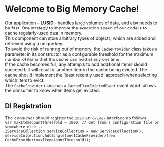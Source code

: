 # Welcome to Big Memory Cache!

Our application – **LUSID** – handles large volumes of data, and also needs to be fast. One strategy to improve the execution speed of our code is to cache regularly-used data in memory.  
This component can store arbitrary types of objects, which are added and retrieved using a unique key.  
To avoid the risk of running out of memory, the `CacheProvider` class takes a parameter in its constructor as a configurable threshold for the maximum number of items that the cache can hold at any one time.  
If the cache becomes full, any attempts to add additional items should succeed but will result in another item in the cache being evicted. The cache should implement the ‘least recently used’ approach when selecting which item to evict.  
The `CacheProvider` class has a `CachedItemEvictedEvent` event which allows the consumer to know when items get evicted.

## DI Registration

The consumer should register the `ICacheProvider` interface as follows:  
`var maxItemsCountThreshold = 1000; // Get from a configuration file or somewhere else...`  
`IServiceCollection serviceCollection = new ServiceCollection();`   
`serviceCollection.AddSingleton<ICacheProvider>(new CacheProvider(maxItemsCountThreshold));`   
